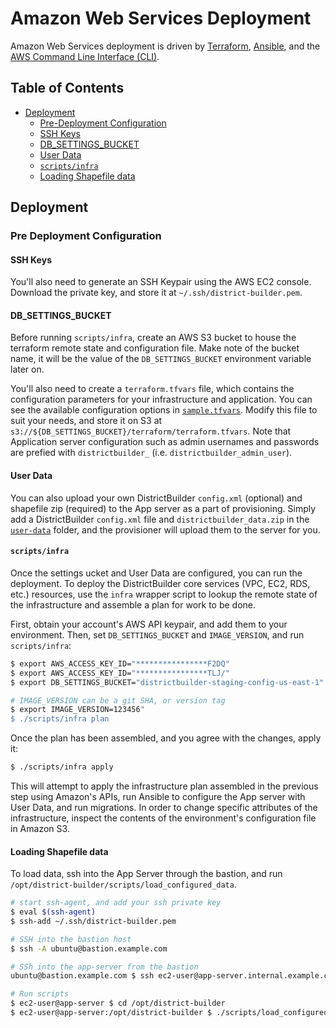 # Amazon Web Services Deployment

Amazon Web Services deployment is driven by [Terraform](https://terraform.io/), [Ansible](https://www.ansible.com/), and the [AWS Command Line Interface (CLI)](http://aws.amazon.com/cli/).

## Table of Contents

* [Deployment](#deployment)
    * [Pre-Deployment Configuration](#pre-deployment-configuration)
    * [SSH Keys](#ssh-keys)
    * [DB_SETTINGS_BUCKET](#db_settings_bucket)
    * [User Data](#user-data)
    * [`scripts/infra`](#scriptsinfra)
    * [Loading Shapefile data](#loading-shapefile-data)

## Deployment

### Pre Deployment Configuration

#### SSH Keys

You'll also need to generate an SSH Keypair using the AWS EC2 console. Download the private key, and store it at `~/.ssh/district-builder.pem`.

#### DB_SETTINGS_BUCKET

Before running `scripts/infra`, create an AWS S3 bucket to house the terraform remote state and configuration file. Make note of the bucket name, it will be the value of the `DB_SETTINGS_BUCKET` environment variable later on.

You'll also need to create a `terraform.tfvars` file, which contains the configuration parameters for your infrastructure and application. You can see the available configuration options in [`sample.tfvars`](./terraform/sample.tfvars). Modify this file to suit your needs, and store it on S3 at `s3://${DB_SETTINGS_BUCKET}/terraform/terraform.tfvars`. Note that Application server configuration such as admin usernames and passwords are prefied with `districtbuilder_` (i.e. `districtbuilder_admin_user`).

#### User Data

You can also upload your own DistrictBuilder `config.xml` (optional) and shapefile zip (required) to the App server as a part of provisioning. Simply add a DistrictBuilder `config.xml` file and `districtbuilder_data.zip` in the [`user-data`](./user-data/) folder, and the provisioner will upload them to the server for you. 

#### `scripts/infra`
Once the settings ucket and User Data are configured, you can run the deployment. To deploy the DistrictBuilder core services (VPC, EC2, RDS, etc.) resources, use the `infra` wrapper script to lookup the remote state of the infrastructure and assemble a plan for work to be done.

First, obtain your account's AWS API keypair, and add them to your environment. Then, set `DB_SETTINGS_BUCKET` and `IMAGE_VERSION`, and run `scripts/infra`:


```bash
$ export AWS_ACCESS_KEY_ID="****************F2DQ"
$ export AWS_ACCESS_KEY_ID="****************TLJ/"
$ export DB_SETTINGS_BUCKET="districtbuilder-staging-config-us-east-1"

# IMAGE_VERSION can be a git SHA, or version tag
$ export IMAGE_VERSION=123456"
$ ./scripts/infra plan
```

Once the plan has been assembled, and you agree with the changes, apply it:

```bash
$ ./scripts/infra apply
```

This will attempt to apply the infrastructure plan assembled in the previous step using Amazon's APIs, run Ansible to configure the App server with User Data, and run migrations. In order to change specific attributes of the infrastructure, inspect the contents of the environment's configuration file in Amazon S3.

#### Loading Shapefile data
To load data, ssh into the App Server through the bastion, and run `/opt/district-builder/scripts/load_configured_data`.

```bash
# start ssh-agent, and add your ssh private key
$ eval $(ssh-agent)
$ ssh-add ~/.ssh/district-builder.pem

# SSH into the bastion host
$ ssh -A ubuntu@bastion.example.com

# SSh into the app-server from the bastion
ubuntu@bastion.example.com $ ssh ec2-user@app-server.internal.example.com

# Run scripts
$ ec2-user@app-server $ cd /opt/district-builder
$ ec2-user@app-server:/opt/district-builder $ ./scripts/load_configured_data
```